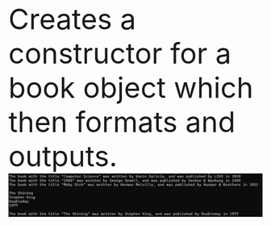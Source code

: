 <br><span style="font-size:4em;">Creates a constructor for a book object which then formats and outputs.</span> </br>
<img src="image.png">